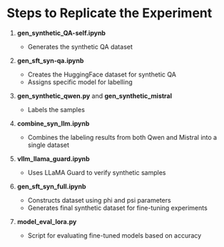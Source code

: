 # Steps to Replicate the Experiment

1. **gen_synthetic_QA-self.ipynb**
   - Generates the synthetic QA dataset

2. **gen_sft_syn-qa.ipynb**
   - Creates the HuggingFace dataset for synthetic QA
   - Assigns specific model for labelling

3. **gen_synthetic_qwen.py** and **gen_synthetic_mistral**
   - Labels the samples

4. **combine_syn_llm.ipynb**
   - Combines the labeling results from both Qwen and Mistral into a single dataset

5. **vllm_llama_guard.ipynb**
   - Uses LLaMA Guard to verify synthetic samples

6. **gen_sft_syn_full.ipynb**
   - Constructs dataset using phi and psi parameters
   - Generates final synthetic dataset for fine-tuning experiments

7. **model_eval_lora.py**
   - Script for evaluating fine-tuned models based on accuracy
